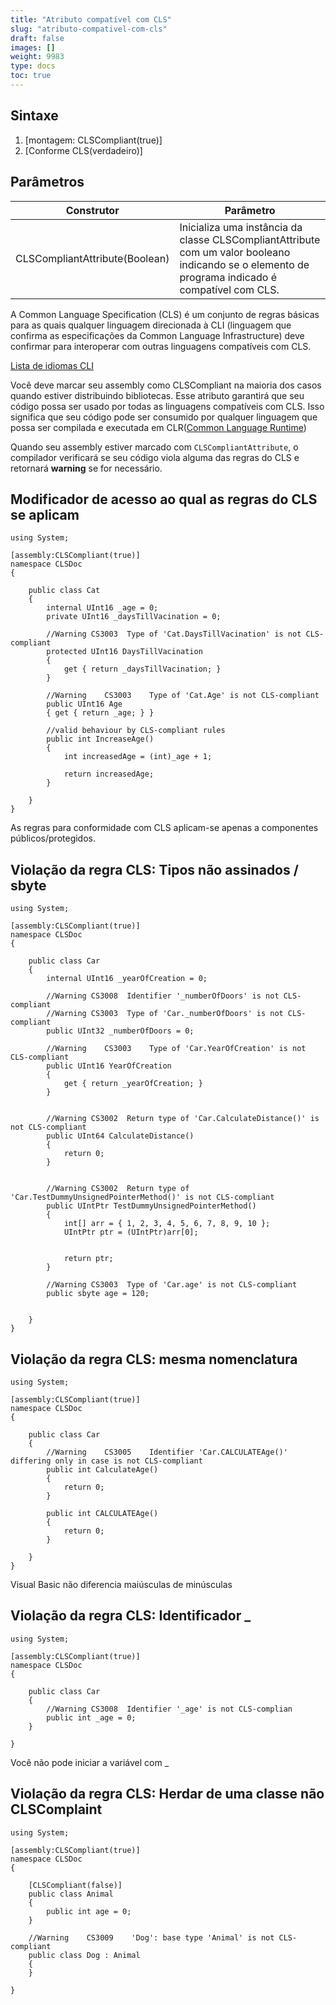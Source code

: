 ```yaml
---
title: "Atributo compatível com CLS"
slug: "atributo-compativel-com-cls"
draft: false
images: []
weight: 9983
type: docs
toc: true
---
```


## Sintaxe
1. [montagem: CLSCompliant(true)]
2. [Conforme CLS(verdadeiro)]

## Parâmetros
| Construtor| Parâmetro|
| ------ | ------ |
| CLSCompliantAttribute(Boolean)| Inicializa uma instância da classe CLSCompliantAttribute com um valor booleano indicando se o elemento de programa indicado é compatível com CLS.|

A Common Language Specification (CLS) é um conjunto de regras básicas para as quais qualquer linguagem direcionada à CLI (linguagem que confirma as especificações da Common Language Infrastructure) deve confirmar para interoperar com outras linguagens compatíveis com CLS.

[Lista de idiomas CLI][1]


[1]: https://en.wikipedia.org/wiki/List_of_CLI_languages

Você deve marcar seu assembly como CLSCompliant na maioria dos casos quando estiver distribuindo bibliotecas. Esse atributo garantirá que seu código possa ser usado por todas as linguagens compatíveis com CLS. Isso significa que seu código pode ser consumido por qualquer linguagem que possa ser compilada e executada em CLR([Common Language Runtime][1])

Quando seu assembly estiver marcado com `CLSCompliantAttribute`, o compilador verificará se seu código viola alguma das regras do CLS e retornará **warning** se for necessário.



[1]: https://msdn.microsoft.com/en-us/library/8bs2ecf4(v=vs.110).aspx

## Modificador de acesso ao qual as regras do CLS se aplicam
    using System;
    
    [assembly:CLSCompliant(true)]
    namespace CLSDoc
    {
       
        public class Cat
        {
            internal UInt16 _age = 0;
            private UInt16 _daysTillVacination = 0;
    
            //Warning CS3003  Type of 'Cat.DaysTillVacination' is not CLS-compliant
            protected UInt16 DaysTillVacination
            {
                get { return _daysTillVacination; }
            }
    
            //Warning    CS3003    Type of 'Cat.Age' is not CLS-compliant
            public UInt16 Age
            { get { return _age; } }

            //valid behaviour by CLS-compliant rules
            public int IncreaseAge()
            {
                int increasedAge = (int)_age + 1;
               
                return increasedAge;
            }
    
        }
    }
    
As regras para conformidade com CLS aplicam-se apenas a componentes públicos/protegidos.


## Violação da regra CLS: Tipos não assinados / sbyte
    using System;
    
    [assembly:CLSCompliant(true)]
    namespace CLSDoc
    {
       
        public class Car
        {
            internal UInt16 _yearOfCreation = 0;
    
            //Warning CS3008  Identifier '_numberOfDoors' is not CLS-compliant 
            //Warning CS3003  Type of 'Car._numberOfDoors' is not CLS-compliant 
            public UInt32 _numberOfDoors = 0;
    
            //Warning    CS3003    Type of 'Car.YearOfCreation' is not CLS-compliant
            public UInt16 YearOfCreation
            {
                get { return _yearOfCreation; }
            }
    
    
            //Warning CS3002  Return type of 'Car.CalculateDistance()' is not CLS-compliant
            public UInt64 CalculateDistance()
            {
                return 0;
            }
    
            
            //Warning CS3002  Return type of 'Car.TestDummyUnsignedPointerMethod()' is not CLS-compliant 
            public UIntPtr TestDummyUnsignedPointerMethod()
            {
                int[] arr = { 1, 2, 3, 4, 5, 6, 7, 8, 9, 10 };
                UIntPtr ptr = (UIntPtr)arr[0];
    
                
                return ptr;
            }

            //Warning CS3003  Type of 'Car.age' is not CLS-compliant 
            public sbyte age = 120;
    
    
        }
    }



## Violação da regra CLS: mesma nomenclatura
    using System;
    
    [assembly:CLSCompliant(true)]
    namespace CLSDoc
    {
       
        public class Car
        {
            //Warning    CS3005    Identifier 'Car.CALCULATEAge()' differing only in case is not CLS-compliant
            public int CalculateAge()
            {
                return 0;
            }
    
            public int CALCULATEAge()
            {
                return 0;
            }
    
        }
    }

Visual Basic não diferencia maiúsculas de minúsculas

## Violação da regra CLS: Identificador _
    using System;
    
    [assembly:CLSCompliant(true)]
    namespace CLSDoc
    {
       
        public class Car
        {
            //Warning CS3008  Identifier '_age' is not CLS-complian    
            public int _age = 0;    
        }
    
    }


Você não pode iniciar a variável com _


## Violação da regra CLS: Herdar de uma classe não CLSComplaint
    using System;
    
    [assembly:CLSCompliant(true)]
    namespace CLSDoc
    {
    
        [CLSCompliant(false)]
        public class Animal
        {
            public int age = 0;
        }
      
        //Warning    CS3009    'Dog': base type 'Animal' is not CLS-compliant
        public class Dog : Animal
        {
        }
    
    }



